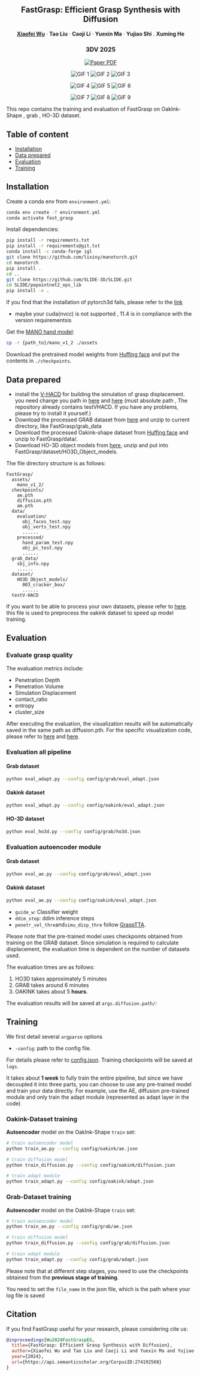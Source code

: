 <p align="center">
  <h2 align="center">FastGrasp: Efficient Grasp Synthesis with Diffusion</h2>

<p align="center">
    <a href="https://wuxiaofei01.github.io/"><strong>Xiaofei Wu</strong></a>
    ·
    <strong>Tao Liu</strong>
    ·
    <strong>Caoji Li</strong>
    ·
    <strong>Yuexin Ma</strong>
    ·
    <strong>Yujiao Shi</strong>
    .
    <strong>Xuming He</strong>
  </p>
  <h3 align="center">3DV 2025</h3>

<p align="center">
    <a href="https://arxiv.org/abs/2411.14786">
      <img src='https://img.shields.io/badge/Paper-green?style=for-the-badge&logo=adobeacrobatreader&logoColor=white&labelColor=66cc00&color=94DD15' alt='Paper PDF'>
    </a>
</p>

<p align="center">
  <img src="docs/1.gif" alt="GIF 1" />
  <img src="docs/2.gif" alt="GIF 2" />
  <img src="docs/3.gif" alt="GIF 3" />
</p>

<p align="center">
  <img src="docs/4.gif" alt="GIF 4" />
  <img src="docs/5.gif" alt="GIF 5" />
  <img src="docs/6.gif" alt="GIF 6" />
</p>

<p align="center">
  <img src="docs/7.gif" alt="GIF 7" />
  <img src="docs/8.gif" alt="GIF 8" />
  <img src="docs/9.gif" alt="GIF 9" />
</p>

This repo contains the training and evaluation of FastGrasp on OakInk-Shape , grab , HO-3D dataset.

## Table of content

- [Installation](#installation)
- [Data prepared](#data-prepared)
- [Evaluation](#evaluation)
- [Training](#training)

## Installation

Create a conda env from `environment.yml`:

```bash
conda env create -f environment.yml  
conda activate fast_grasp  
```

Install dependencies:

```bash
pip install -r requirements.txt
pip install -r requirements@git.txt
conda install -c conda-forge igl
git clone https://github.com/lixiny/manotorch.git
cd manotorch
pip install .
cd ..
git clone https://github.com/SLIDE-3D/SLIDE.git
cd SLIDE/popointnet2_ops_lib
pip install -e .
```

If you find that the installation of pytorch3d fails, please refer to the [link](https://github.com/facebookresearch/pytorch3d)

* maybe your cuda(nvcc) is not supported , 11.4 is in compliance with the version requirementsis

Get the [MANO hand model](https://mano.is.tue.mpg.de/):

```bash
cp -r {path_to}/mano_v1_2 ./assets
```

Download the pretrained model weights from [Huffing face](https://huggingface.co/datasets/wuxiaofei01/FastGrasp/tree/main)
and put the contents in `./checkpoints`.

## Data prepared

- install the [V-HACD](https://github.com/kmammou/v-hacd) for building the simulation of grasp displacement. you need change you path in [here](eval_ho3d.py#L153) and [here](./evaluation/displacement.py#L285) (must absolute path , The repository already contains testVHACD. If you have any problems, please try to install it yourself.)
- Download the processed GRAB dataset from [here](https://drive.google.com/file/d/1m85aiTGHpqqgQuF9NeQNE7VEEJ8V_aJ_/view) and unzip to current directory, like FastGrasp/grab_data
- Download the processed Oakink-shape dataset from [Huffing face](https://huggingface.co/datasets/wuxiaofei01/FastGrasp/tree/main) and unzip to FastGrasp/data/.
- Download HO-3D object models from [here](https://drive.google.com/file/d/1ZiEsq3NHXv6TPXr9TK8XbxywG_22631a/view), unzip and put into FastGrasp/dataset/HO3D_Object_models.

The file directory structure is as follows:

```
FastGrasp/
  assets/
    mano_v1_2/
  checkpoints/
    ae.pth
    diffusion.pth
    am.pth
  data/
    evaluation/
      obj_faces_test.npy
      obj_verts_test.npy
      ......
    precessed/
      hand_param_test.npy
      obj_pc_test.npy
      ......
  grab_data/
    sbj_info.npy
    ......
  dataset/
    HO3D_Object_models/
      003_cracker_box/
      ......
  testV-HACD
```
If you want to be able to process your own datasets, please refer to [here](data_preprocess.py). this file is used to preprocess the oakink dataset to speed up model training.




## Evaluation

### Evaluate grasp quality

The evaluation metrics include:



* Penetration Depth
* Penetration Volume
* Simulation Displacement
* contact_ratio
* entropy
* cluster_size

After executing the evaluation, the visualization results will be automatically saved in the same path as diffusion.pth. For the specific visualization code, please refer to [here](eval_ho3d.py#L127) and [here](eval_adapt.py#L172).


### Evaluation all pipeline
#### Grab dataset
```bash
python eval_adapt.py --config config/grab/eval_adapt.json  
```
#### Oakink dataset
```bash
python eval_adapt.py --config config/oakink/eval_adapt.json  
```
#### HO-3D dataset
```bash
python eval_ho3d.py --config config/grab/ho3d.json  
```
### Evaluation autoencoder module
####  Grab dataset
```bash
python eval_ae.py --config config/grab/eval_adapt.json  
```
####  Oakink dataset
```bash
python eval_ae.py --config config/oakink/eval_adapt.json  
```




* `guide_w`: Classifier weight
* `ddim_step`: ddim inference steps
* `penetr_vol_thre`and`simu_disp_thre` follow [GraspTTA](https://github.com/hwjiang1510/GraspTTA).

Please note that the pre-trained model uses checkpoints obtained from training on the GRAB dataset. Since simulation is required to calculate displacement, the evaluation time is dependent on the number of datasets used.

The evaluation times are as follows: 
1. HO3D takes approximately 5 minutes
2. GRAB takes around 6 minutes
3. OAKINK takes about 5 **hours**.


The evaluation results will be saved at `args.diffusion.path/`:
## Training

We first detail several `argparse` options

* `-config`: path to the config file.

For details please refer to [config.json](./config/oakink/ae.json).  Training checkpoints will be saved at `logs`.

It takes about **1 week** to fully train the entire pipeline, but since we have decoupled it into three parts, you can choose to use any pre-trained model and train your data directly. For example, use the AE, diffusion pre-trained module and only train the adapt module (represented as adapt layer in the code)

### Oakink-Dataset training
**Autoencoder** model on the OakInk-Shape `train` set:

```bash
# train autoencoder model 
python train_ae.py --config config/oakink/ae.json

# train diffusion model
python train_diffusion.py --config config/oakink/diffusion.json

# train adapt module
python train_adapt.py --config config/oakink/adapt.json
```
### Grab-Dataset training
**Autoencoder** model on the OakInk-Shape `train` set:

```bash
# train autoencoder model 
python train_ae.py --config config/grab/ae.json

# train diffusion model
python train_diffusion.py --config config/grab/diffusion.json

# train adapt module
python train_adapt.py --config config/grab/adapt.json
```
Please note that at different step stages, you need to use the checkpoints obtained from the **previous stage of training**.

You need to set the `file_name` in the json file, which is the path where your log file is saved

## Citation

If you find FastGrasp useful for your research, please considering cite us:

```bibtex
@inproceedings{Wu2024FastGraspEG,
  title={FastGrasp: Efficient Grasp Synthesis with Diffusion},
  author={Xiaofei Wu and Tao Liu and Caoji Li and Yuexin Ma and Yujiao Shi and Xuming He},
  year={2024},
  url={https://api.semanticscholar.org/CorpusID:274192568}
}
```
